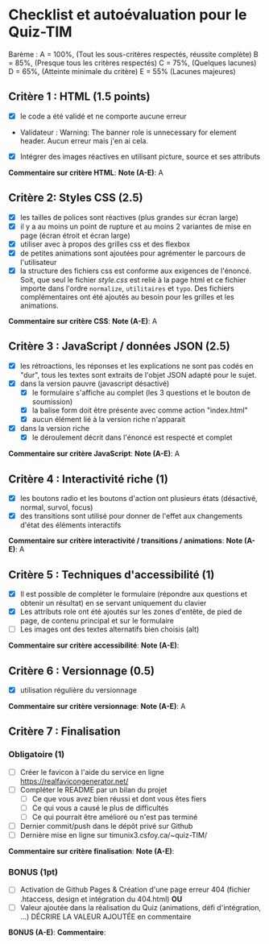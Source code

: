 # Checklist et autoévaluation pour le Quiz-TIM

Barème : 
A = 100%, (Tout les sous-critères respectés, réussite complète)
B = 85%, (Presque tous les critères respectés)
C = 75%, (Quelques lacunes)
D = 65%, (Atteinte minimale du critère)
E = 55% (Lacunes majeures)

## Critère 1 : HTML (1.5 points)
- [X] le code a été validé et ne comporte aucune erreur
- Validateur : Warning: The banner role is unnecessary for element header. Aucun erreur mais j'en ai cela.
- [X] Intégrer des images réactives en utilisant picture, source et ses attributs

__Commentaire sur critère HTML__: 
__Note (A-E)__: A

## Critère 2: Styles CSS (2.5)
- [X] les tailles de polices sont réactives (plus grandes sur écran large)
- [X] il y a au moins un point de rupture et au moins 2 variantes de mise en page (écran étroit et écran large)
- [X] utiliser avec à propos des grilles css et des flexbox
- [X] de petites animations sont ajoutées pour agrémenter le parcours de l'utilisateur
- [X] la structure des fichiers css est conforme aux exigences de l'énoncé. Soit, que seul le fichier *style.css* est relié à la page html et ce fichier importe dans l'ordre `normalize`, `utilitaires` et `typo`. Des fichiers complémentaires ont été ajoutés au besoin pour les grilles et les animations.

__Commentaire sur critère CSS__: 
__Note (A-E)__: A

## Critère 3 :  JavaScript / données JSON (2.5)
- [X] les rétroactions, les réponses et les explications ne sont pas codés en "dur", tous les textes sont extraits de l'objet JSON adapté pour le sujet.
- [X] dans la version  pauvre (javascript désactivé)
    - [X] le formulaire s'affiche au complet (les 3 questions et le bouton de soumission)
    - [X] la balise form doit être présente avec comme action "index.html"
    - [X] aucun élément lié à la version riche n'apparait
- [X] dans la version riche
    - [X] le déroulement décrit dans l'énoncé est respecté et complet

__Commentaire sur critère JavaScript__: 
__Note (A-E)__: A

## Critère 4 :  Interactivité riche (1)
- [x] les boutons radio et les boutons d'action ont plusieurs états (désactivé, normal, survol, focus)
- [x] des transitions sont utilisé pour donner de l'effet aux changements d'état des éléments interactifs
 
__Commentaire sur critère interactivité / transitions / animations__: 
__Note (A-E)__: A

## Critère 5 :  Techniques d'accessibilité (1)
- [x] Il est possible de compléter le formulaire (répondre aux questions et obtenir un résultat) en se servant uniquement du clavier
- [x] Les attributs role ont été ajoutés sur les zones d'entête, de pied de page, de contenu principal et sur le formulaire
- [ ] Les images ont des textes alternatifs bien choisis (alt)
 
__Commentaire sur critère accessibilité__: 
__Note (A-E)__: 

## Critère 6 :  Versionnage (0.5)
- [x] utilisation régulière du versionnage
 
__Commentaire sur critère versionnage__: 
__Note (A-E)__: A

## Critère 7 :  Finalisation 
### Obligatoire (1)
- [ ] Créer le favicon à l'aide du service en ligne https://realfavicongenerator.net/
- [ ] Compléter le README par un bilan du projet
    - [ ] Ce que vous avez bien réussi et dont vous êtes fiers
    - [ ] Ce qui vous a causé le plus de difficultés
    - [ ] Ce qui pourrait être amélioré ou n'est pas terminé
- [ ] Dernier commit/push dans le dépôt privé sur Github
- [ ] Dernière mise en ligne sur timunix3.csfoy.ca/~quiz-TIM/ 
 
__Commentaire sur critère finalisation__: 
__Note (A-E)__: 

### BONUS (1pt)
- [ ] Activation de Github Pages & Création d'une page erreur 404 (fichier .htaccess, design et intégration du 404.html)
__OU__
- [ ] Valeur ajoutée dans la réalisation du Quiz (animations, défi d'intégration, ...)
DÉCRIRE LA VALEUR AJOUTÉE en commentaire

__BONUS (A-E)__: 
__Commentaire__:
